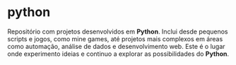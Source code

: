 # python
Repositório com projetos desenvolvidos em **Python**. Inclui desde pequenos scripts e jogos, como mine games, até projetos mais complexos em áreas como automação, análise de dados e desenvolvimento web. Este é o lugar onde experimento ideias e continuo a explorar as possibilidades do **Python**.
